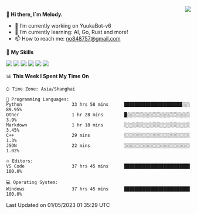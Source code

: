 <a href="#">
  <img align="right" src="https://github-readme-stats.vercel.app/api?username=melodyyuuka&count_private=true&show_icons=true" />
</a>

**👋 Hi there, I`m Melody.**

- 🔭 I’m currently working on YuukaBot-v6
- 🌱 I’m currently learning: AI, Go, Rust and more!
- 📫 How to reach me: no848757@gmail.com

🌟 **My Skills** 

![](https://img.shields.io/badge/-Python-3e74a2?style=flat-square&logo=Python&logoColor=fff)
![](https://img.shields.io/badge/-Java-007396?style=flat-square&logo=OpenJDK&logoColor=fff)
![](https://img.shields.io/badge/-Node.js-339933?style=flat-square&logo=Node.js&logoColor=fff)
![](https://img.shields.io/badge/-Git-f05032?style=flat-square&logo=git&logoColor=fff)
![](https://img.shields.io/badge/-PostgreSQL-4169e1?style=flat-square&logo=PostgreSQL&logoColor=fff)
![](https://img.shields.io/badge/-VSCode-007acc?style=flat-square&logo=Visual-Studio-Code&logoColor=fff)


<!--START_SECTION:waka-->
📊 **This Week I Spent My Time On** 

```text
⌚︎ Time Zone: Asia/Shanghai

💬 Programming Languages: 
Python                   33 hrs 58 mins      ██████████████████████░░░   89.95% 
Other                    1 hr 28 mins        █░░░░░░░░░░░░░░░░░░░░░░░░   3.9% 
Markdown                 1 hr 18 mins        ░░░░░░░░░░░░░░░░░░░░░░░░░   3.45% 
C++                      29 mins             ░░░░░░░░░░░░░░░░░░░░░░░░░   1.3% 
JSON                     22 mins             ░░░░░░░░░░░░░░░░░░░░░░░░░   1.02%

🔥 Editors: 
VS Code                  37 hrs 45 mins      █████████████████████████   100.0%

💻 Operating System: 
Windows                  37 hrs 45 mins      █████████████████████████   100.0%

```


 Last Updated on 01/05/2023 01:35:29 UTC
<!--END_SECTION:waka-->
